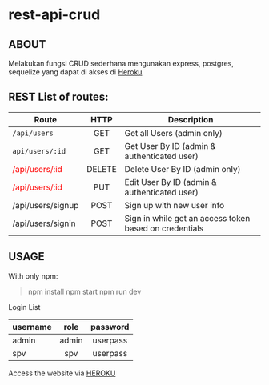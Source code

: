 # rest-api-crud

## ABOUT

Melakukan fungsi CRUD sederhana mengunakan express, postgres, sequelize yang dapat di akses di <a href="https://rest-api-crud-p2w1d1.herokuapp.com/api/users">
Heroku</a>

## REST List of routes:

| Route | HTTP | Description |
| ----- |:-----:| --------|
| `/api/users`| GET | Get all Users (admin only) |
| `api/users/:id` | GET | Get User By ID (admin & authenticated user) |
| <span style="color:red">/api/users/:id</span> | DELETE | Delete User By ID (admin only) |
| <span style="color:red">/api/users/:id</span> | PUT | Edit User By ID (admin & authenticated user) |
| /api/users/signup | POST | Sign up with new user info |
| /api/users/signin | POST | Sign in while get an access token based on credentials |

## USAGE

With only npm:
>npm install
>npm start
>npm run dev

Login List

| username | role | password |
| ----- |:-----:|:-----:|
| admin | admin | userpass |
| spv | spv | userpass |

Access the website via <a href="https://rest-api-crud-p2w1d1.herokuapp.com/api/users">HEROKU</a>
